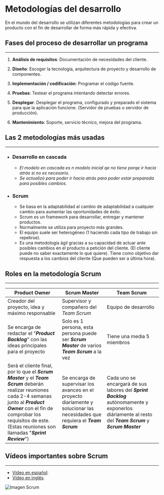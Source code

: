 # Metodologías del desarrollo

En el mundo del desarrollo se utilizan diferentes metodologías para crear un producto con el fin de desarrollar de forma más rápida y efectiva.

## Fases del proceso de desarrollar un programa

---

1. **Análisis de requisitos**: Documentación de necesidades del cliente.

2. **Diseño**: Escoger la tecnología, arquitectura de proyecto y desarrollo de componentes.

3. **Implementación / codificación**: Programar el código fuente.

4. **Pruebas**: Testear el programa intentando detectar errores.

5. **Desplegar**: Desplegar el programa, configurado y preparado el sistema para que la aplicación funcione. (Servidor de pruebas o servidor de producción).

6. **Mantenimiento**: Soporte, servicio técnico, mejora del programa.

## Las 2 metodologías más usadas

---

- ### Desarrollo en cascada

  - *El modelo en cascada es n modelo inicial qe no tiene porqe ir hacia atrás si no es necesario.*
  - *Se actualizó para poder ir hacia atrás para poder estar preparada para posibles cambios.*

- ### Scrum

  - Se basa en la adaptabilidad al cambio de adaptabilidad a cualquier cambio para aumentar las oportunidades de éxito.
  - Scrum es un framework para desarrollar, entregar y mantener productos.
  - Normalmente se utiliza para proyecto más grandes.
  - El equipo suele ser heterogéneo (1 haciendo cada tipo de trabajo sin repetirse).
  - Es una metodología ágil gracias a su capacidad de actuar ante posibles cambios en el producto a petición del cliente. (El cliente puede no saber exactamente lo que quiere). Tiene como objetivo dar respuesta a los cambios del cliente (Que pueden ser a última hora).

## Roles en la metodología Scrum

---

| Product Owner | Scrum Master | Team Scrum |
| -- | -- | -- |
| Creador del proyecto, idea y máximo responsable | Supervisor y compañero del *Team Scrum* | Equipo de desarrollo |
| Se encarga de redactar el "***Product Backlog***" con las ideas principales para el proyecto | Solo es 1 persona, esta persona puede ser ***Scrum Master*** de varios ***Team Scrum*** a la vez | Tiene una media 5 miembros
| Será el cliente final, por lo que el ***Scrum Master*** y el ***Team Scrum*** deberán realizar reuniones cada 2-4 semanas junto al ***Product Owner*** con el fin de comprobar los requisitos de este. (Estas reuniones son llamadas "***Sprint Review***") | Se encarga de supervisar los avances en el proyecto diaríamente y solucionar las necesidades que requiera el ***Team Scrum*** | Cada uno se encargará de sus labores del ***Sprint Backlog*** autónomamente y exponerlos diáriamente al resto del ***Team Scrum*** y ***Scrum Master*** |

## Vídeos importantes sobre Scrum

---

- [Vídeo en español](https://www.youtube.com/watch?v=P25JP0u6UKw).
- [Vídeo en inglés](https://www.youtube.com/watch?v=9TycLR0TqFA&t).

![Imagen Scrum](Imágenes/Scrum.png)
